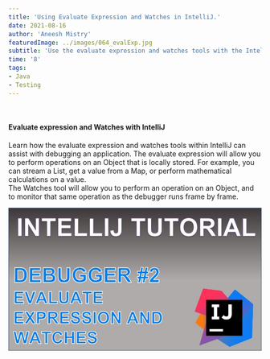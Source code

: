 ```yaml
---
title: 'Using Evaluate Expression and Watches in IntelliJ.'
date: 2021-08-16
author: 'Aneesh Mistry'
featuredImage: ../images/064_evalExp.jpg
subtitle: 'Use the evaluate expression and watches tools with the IntelliJ debugger to monitor Objects as they are modified frame by frame.'
time: '8'
tags:
- Java
- Testing
---
```


<br>
<h4>Evaluate expression and Watches with IntelliJ</h4>
<p>
Learn how the evaluate expression and watches tools within IntelliJ can assist with debugging an application. 
The evaluate expression will allow you to perform operations on an Object that is locally stored. For example, you can stream a List, get a value from a Map, or perform mathematical calculations on a value. 
<br>
The Watches tool will allow you to perform an operation on an Object, and to monitor that same operation as the debugger runs frame by frame.

[![YouTube video link](../images/064_evalExp.jpg)](https://youtu.be/u5NSgMCkqOg )
</p>